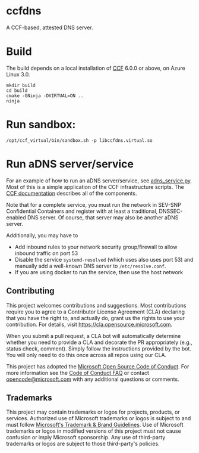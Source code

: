 # ccfdns

A CCF-based, attested DNS server.

# Build

The build depends on a local installation of [CCF](https://github.com/microsoft/ccf) 6.0.0 or above, on Azure Linux 3.0.

```
mkdir build
cd build
cmake -GNinja -DVIRTUAL=ON ..
ninja
```

# Run sandbox:

```
/opt/ccf_virtual/bin/sandbox.sh -p libccfdns.virtual.so
```

# Run aDNS server/service

For an example of how to run an aDNS server/service, see [adns_service.py](tests/adns_service.py). Most of this is a simple application of the CCF infrastructure scripts. The [CCF documentation](https://microsoft.github.io/CCF/main/index.html) describes all of the components.

Note that for a complete service, you must run the network in SEV-SNP Confidential Containers and register with at least a traditional, DNSSEC-enabled DNS server. Of course, that server may also be another aDNS server.

Additionally, you may have to

- Add inbound rules to your network security group/firewall to allow inbound traffic on port 53
- Disable the service `systemd-resolved` (which uses also uses port 53) and manually add a well-known DNS server to `/etc/resolve.conf`.
- If you are using docker to run the service, then use the host network

## Contributing

This project welcomes contributions and suggestions. Most contributions require you to agree to a
Contributor License Agreement (CLA) declaring that you have the right to, and actually do, grant us
the rights to use your contribution. For details, visit https://cla.opensource.microsoft.com.

When you submit a pull request, a CLA bot will automatically determine whether you need to provide
a CLA and decorate the PR appropriately (e.g., status check, comment). Simply follow the instructions
provided by the bot. You will only need to do this once across all repos using our CLA.

This project has adopted the [Microsoft Open Source Code of Conduct](https://opensource.microsoft.com/codeofconduct/).
For more information see the [Code of Conduct FAQ](https://opensource.microsoft.com/codeofconduct/faq/) or
contact [opencode@microsoft.com](mailto:opencode@microsoft.com) with any additional questions or comments.

## Trademarks

This project may contain trademarks or logos for projects, products, or services. Authorized use of Microsoft
trademarks or logos is subject to and must follow
[Microsoft's Trademark & Brand Guidelines](https://www.microsoft.com/en-us/legal/intellectualproperty/trademarks/usage/general).
Use of Microsoft trademarks or logos in modified versions of this project must not cause confusion or imply Microsoft sponsorship.
Any use of third-party trademarks or logos are subject to those third-party's policies.
